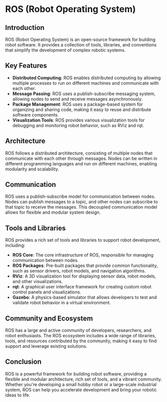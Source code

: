 # ROS (Robot Operating System)

## Introduction
ROS (Robot Operating System) is an open-source framework for building robot software. It provides a collection of tools, libraries, and conventions that simplify the development of complex robotic systems.

## Key Features
- **Distributed Computing**: ROS enables distributed computing by allowing multiple processes to run on different machines and communicate with each other.
- **Message Passing**: ROS uses a publish-subscribe messaging system, allowing nodes to send and receive messages asynchronously.
- **Package Management**: ROS uses a package-based system for organizing and sharing code, making it easy to reuse and distribute software components.
- **Visualization Tools**: ROS provides various visualization tools for debugging and monitoring robot behavior, such as RViz and rqt.

## Architecture
ROS follows a distributed architecture, consisting of multiple nodes that communicate with each other through messages. Nodes can be written in different programming languages and run on different machines, enabling modularity and scalability.

## Communication
ROS uses a publish-subscribe model for communication between nodes. Nodes can publish messages to a topic, and other nodes can subscribe to that topic to receive the messages. This decoupled communication model allows for flexible and modular system design.

## Tools and Libraries
ROS provides a rich set of tools and libraries to support robot development, including:
- **ROS Core**: The core infrastructure of ROS, responsible for managing communication between nodes.
- **ROS Packages**: Pre-built packages that provide common functionality, such as sensor drivers, robot models, and navigation algorithms.
- **RViz**: A 3D visualization tool for displaying sensor data, robot models, and other visualizations.
- **rqt**: A graphical user interface framework for creating custom robot control panels and visualizations.
- **Gazebo**: A physics-based simulator that allows developers to test and validate robot behavior in a virtual environment.

## Community and Ecosystem
ROS has a large and active community of developers, researchers, and robot enthusiasts. The ROS ecosystem includes a wide range of libraries, tools, and resources contributed by the community, making it easy to find support and leverage existing solutions.

## Conclusion
ROS is a powerful framework for building robot software, providing a flexible and modular architecture, rich set of tools, and a vibrant community. Whether you're developing a small hobby robot or a large-scale industrial system, ROS can help you accelerate development and bring your robotic ideas to life.
